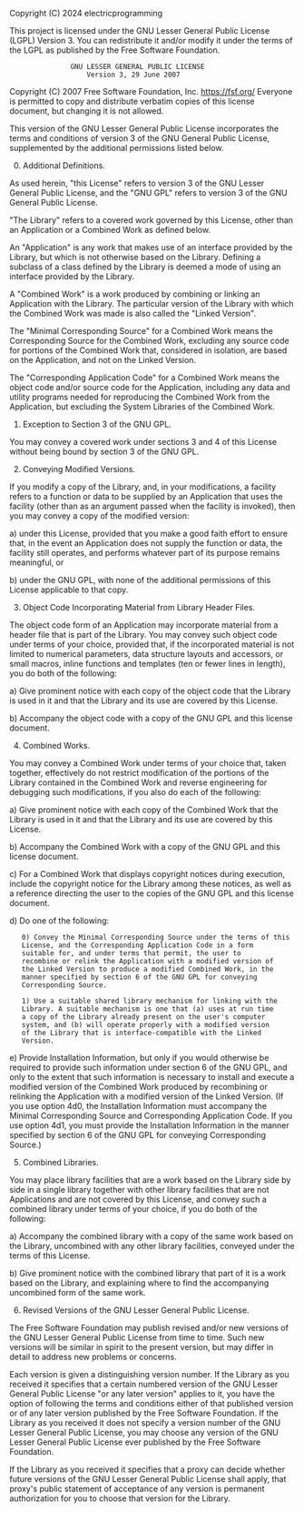 Copyright (C) 2024 electricprogramming

This project is licensed under the GNU Lesser General Public License (LGPL) Version 3.
You can redistribute it and/or modify it under the terms of the LGPL as published by the Free Software Foundation.

                   GNU LESSER GENERAL PUBLIC LICENSE
                       Version 3, 29 June 2007

 Copyright (C) 2007 Free Software Foundation, Inc. <https://fsf.org/>
 Everyone is permitted to copy and distribute verbatim copies
 of this license document, but changing it is not allowed.

 This version of the GNU Lesser General Public License incorporates
 the terms and conditions of version 3 of the GNU General Public
 License, supplemented by the additional permissions listed below.

 0. Additional Definitions.

 As used herein, "this License" refers to version 3 of the GNU Lesser
 General Public License, and the "GNU GPL" refers to version 3 of the GNU
 General Public License.

 "The Library" refers to a covered work governed by this License,
 other than an Application or a Combined Work as defined below.

 An "Application" is any work that makes use of an interface provided
 by the Library, but which is not otherwise based on the Library.
 Defining a subclass of a class defined by the Library is deemed a mode
 of using an interface provided by the Library.

 A "Combined Work" is a work produced by combining or linking an
 Application with the Library. The particular version of the Library
 with which the Combined Work was made is also called the "Linked
 Version".

 The "Minimal Corresponding Source" for a Combined Work means the
 Corresponding Source for the Combined Work, excluding any source code
 for portions of the Combined Work that, considered in isolation, are
 based on the Application, and not on the Linked Version.

 The "Corresponding Application Code" for a Combined Work means the
 object code and/or source code for the Application, including any data
 and utility programs needed for reproducing the Combined Work from the
 Application, but excluding the System Libraries of the Combined Work.

 1. Exception to Section 3 of the GNU GPL.

 You may convey a covered work under sections 3 and 4 of this License
 without being bound by section 3 of the GNU GPL.

 2. Conveying Modified Versions.

 If you modify a copy of the Library, and, in your modifications, a
 facility refers to a function or data to be supplied by an Application
 that uses the facility (other than as an argument passed when the
 facility is invoked), then you may convey a copy of the modified
 version:

   a) under this License, provided that you make a good faith effort to
   ensure that, in the event an Application does not supply the
   function or data, the facility still operates, and performs
   whatever part of its purpose remains meaningful, or

   b) under the GNU GPL, with none of the additional permissions of
   this License applicable to that copy.

 3. Object Code Incorporating Material from Library Header Files.

 The object code form of an Application may incorporate material from
 a header file that is part of the Library. You may convey such object
 code under terms of your choice, provided that, if the incorporated
 material is not limited to numerical parameters, data structure
 layouts and accessors, or small macros, inline functions and templates
 (ten or fewer lines in length), you do both of the following:

   a) Give prominent notice with each copy of the object code that the
   Library is used in it and that the Library and its use are
   covered by this License.

   b) Accompany the object code with a copy of the GNU GPL and this license
   document.

 4. Combined Works.

 You may convey a Combined Work under terms of your choice that,
 taken together, effectively do not restrict modification of the
 portions of the Library contained in the Combined Work and reverse
 engineering for debugging such modifications, if you also do each of
 the following:

   a) Give prominent notice with each copy of the Combined Work that
   the Library is used in it and that the Library and its use are
   covered by this License.

   b) Accompany the Combined Work with a copy of the GNU GPL and this license
   document.

   c) For a Combined Work that displays copyright notices during
   execution, include the copyright notice for the Library among
   these notices, as well as a reference directing the user to the
   copies of the GNU GPL and this license document.

   d) Do one of the following:

       0) Convey the Minimal Corresponding Source under the terms of this
       License, and the Corresponding Application Code in a form
       suitable for, and under terms that permit, the user to
       recombine or relink the Application with a modified version of
       the Linked Version to produce a modified Combined Work, in the
       manner specified by section 6 of the GNU GPL for conveying
       Corresponding Source.

       1) Use a suitable shared library mechanism for linking with the
       Library. A suitable mechanism is one that (a) uses at run time
       a copy of the Library already present on the user's computer
       system, and (b) will operate properly with a modified version
       of the Library that is interface-compatible with the Linked
       Version.

   e) Provide Installation Information, but only if you would otherwise
   be required to provide such information under section 6 of the
   GNU GPL, and only to the extent that such information is
   necessary to install and execute a modified version of the
   Combined Work produced by recombining or relinking the
   Application with a modified version of the Linked Version. (If
   you use option 4d0, the Installation Information must accompany
   the Minimal Corresponding Source and Corresponding Application
   Code. If you use option 4d1, you must provide the Installation
   Information in the manner specified by section 6 of the GNU GPL
   for conveying Corresponding Source.)

 5. Combined Libraries.

 You may place library facilities that are a work based on the
 Library side by side in a single library together with other library
 facilities that are not Applications and are not covered by this
 License, and convey such a combined library under terms of your
 choice, if you do both of the following:

   a) Accompany the combined library with a copy of the same work based
   on the Library, uncombined with any other library facilities,
   conveyed under the terms of this License.

   b) Give prominent notice with the combined library that part of it
   is a work based on the Library, and explaining where to find the
   accompanying uncombined form of the same work.

 6. Revised Versions of the GNU Lesser General Public License.

 The Free Software Foundation may publish revised and/or new versions
 of the GNU Lesser General Public License from time to time. Such new
 versions will be similar in spirit to the present version, but may
 differ in detail to address new problems or concerns.

 Each version is given a distinguishing version number. If the
 Library as you received it specifies that a certain numbered version
 of the GNU Lesser General Public License "or any later version"
 applies to it, you have the option of following the terms and
 conditions either of that published version or of any later version
 published by the Free Software Foundation. If the Library as you
 received it does not specify a version number of the GNU Lesser
 General Public License, you may choose any version of the GNU Lesser
 General Public License ever published by the Free Software Foundation.

 If the Library as you received it specifies that a proxy can decide
 whether future versions of the GNU Lesser General Public License shall
 apply, that proxy's public statement of acceptance of any version is
 permanent authorization for you to choose that version for the
 Library.

